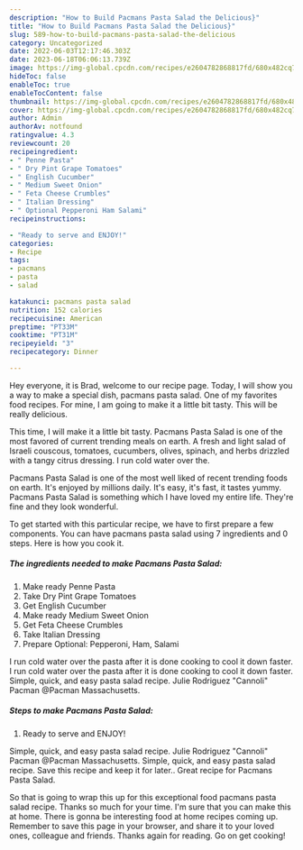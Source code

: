 ```yaml
---
description: "How to Build Pacmans Pasta Salad the Delicious}"
title: "How to Build Pacmans Pasta Salad the Delicious}"
slug: 589-how-to-build-pacmans-pasta-salad-the-delicious
category: Uncategorized
date: 2022-06-03T12:17:46.303Z
date: 2023-06-18T06:06:13.739Z
image: https://img-global.cpcdn.com/recipes/e2604782868817fd/680x482cq70/pacmans-pasta-salad-recipe-main-photo.jpg
hideToc: false
enableToc: true
enableTocContent: false
thumbnail: https://img-global.cpcdn.com/recipes/e2604782868817fd/680x482cq70/pacmans-pasta-salad-recipe-main-photo.jpg
cover: https://img-global.cpcdn.com/recipes/e2604782868817fd/680x482cq70/pacmans-pasta-salad-recipe-main-photo.jpg
author: Admin
authorAv: notfound
ratingvalue: 4.3
reviewcount: 20
recipeingredient:
- " Penne Pasta"
- " Dry Pint Grape Tomatoes"
- " English Cucumber"
- " Medium Sweet Onion"
- " Feta Cheese Crumbles"
- " Italian Dressing"
- " Optional Pepperoni Ham Salami"
recipeinstructions:

- "Ready to serve and ENJOY!"
categories:
- Recipe
tags:
- pacmans
- pasta
- salad

katakunci: pacmans pasta salad 
nutrition: 152 calories
recipecuisine: American
preptime: "PT33M"
cooktime: "PT31M"
recipeyield: "3"
recipecategory: Dinner

---
```



Hey everyone, it is Brad, welcome to our recipe page. Today, I will show you a way to make a special dish, pacmans pasta salad. One of my favorites food recipes. For mine, I am going to make it a little bit tasty. This will be really delicious.

This time, I will make it a little bit tasty. Pacmans Pasta Salad is one of the most favored of current trending meals on earth. A fresh and light salad of Israeli couscous, tomatoes, cucumbers, olives, spinach, and herbs drizzled with a tangy citrus dressing. I run cold water over the.

Pacmans Pasta Salad is one of the most well liked of recent trending foods on earth. It's enjoyed by millions daily. It's easy, it's fast, it tastes yummy. Pacmans Pasta Salad is something which I have loved my entire life. They're fine and they look wonderful.


To get started with this particular recipe, we have to first prepare a few components. You can have pacmans pasta salad using 7 ingredients and 0 steps. Here is how you cook it.

<!--inarticleads1-->

##### The ingredients needed to make Pacmans Pasta Salad:

1. Make ready  Penne Pasta
1. Take  Dry Pint Grape Tomatoes
1. Get  English Cucumber
1. Make ready  Medium Sweet Onion
1. Get  Feta Cheese Crumbles
1. Take  Italian Dressing
1. Prepare  Optional: Pepperoni, Ham, Salami


I run cold water over the pasta after it is done cooking to cool it down faster. I run cold water over the pasta after it is done cooking to cool it down faster. Simple, quick, and easy pasta salad recipe. Julie Rodriguez &#34;Cannoli&#34; Pacman @Pacman Massachusetts. 

<!--inarticleads2-->

##### Steps to make Pacmans Pasta Salad:


1. Ready to serve and ENJOY!

Simple, quick, and easy pasta salad recipe. Julie Rodriguez &#34;Cannoli&#34; Pacman @Pacman Massachusetts. Simple, quick, and easy pasta salad recipe. Save this recipe and keep it for later.. Great recipe for Pacmans Pasta Salad. 

So that is going to wrap this up for this exceptional food pacmans pasta salad recipe. Thanks so much for your time. I'm sure that you can make this at home. There is gonna be interesting food at home recipes coming up. Remember to save this page in your browser, and share it to your loved ones, colleague and friends. Thanks again for reading. Go on get cooking!

